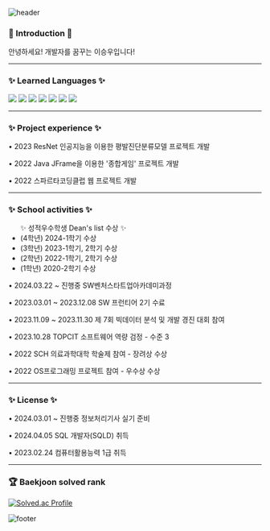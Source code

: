 ![header](https://capsule-render.vercel.app/api?type=waving&&color=gradient&height=100&section=header&fontSize=90)
<div align = "left">
<h3> 👋 Introduction 👋 </h3>
<p> 안녕하세요! 개발자를 꿈꾸는 이승우입니다! </p>
<hr>
<h3>✨ Learned Languages ✨</h3>

<img src="https://img.shields.io/badge/Java-007396?style=flat&logo=java&logoColor=white"> 
<img src="https://img.shields.io/badge/C-A8B9CC?style=flat&logo=c&logoColor=white" />
<img src="https://img.shields.io/badge/C++-00599C?style=flat&logo=c%2B%2B&logoColor=white">
<img src="https://img.shields.io/badge/HTML5-E34F26?style=flat&logo=HTML5&logoColor=white" />
<img src="https://img.shields.io/badge/CSS3-1572B6?style=flat&logo=CSS3&logoColor=white" />
<img src="https://img.shields.io/badge/JavaScript-F7DF1E?style=flat&logo=JavaScript&logoColor=white" />
<img src="https://img.shields.io/badge/MySQL-4479A1?style=flat&logo=MySQL&logoColor=white" />
<hr>
<h3>✨ Project experience ✨</h3>
<p>• 2023 ResNet 인공지능을 이용한 평발진단분류모델 프로젝트 개발</p>
<p>• 2022 Java JFrame을 이용한 '종합게임' 프로젝트 개발</p>
<p>• 2022 스파르타코딩클럽 웹 프로젝트 개발</p>
<hr>
<h3>✨ School activities ✨</h3>
<ul>✨ 성적우수학생 Dean's list 수상 ✨
	<li>(4학년) 2024-1학기 수상</li>
	<li>(3학년) 2023-1학기, 2학기 수상</li>
	<li>(2학년) 2022-1학기, 2학기 수상</li>
	<li>(1학년) 2020-2학기 수상</li>
</ul>
<p>• 2024.03.22 ~ 진행중 SW벤처스타트업아카데미과정</p>
<p>• 2023.03.01 ~ 2023.12.08 SW 프런티어 2기 수료</p>
<p>• 2023.11.09 ~ 2023.11.30 제 7회 빅데이터 분석 및 개발 경진 대회 참여</p>
<p>• 2023.10.28 TOPCIT 소프트웨어 역량 검정 - 수준 3</p>
<p>• 2022 SCH 의료과학대학 학술제 참여 - 장려상 수상</p>
<p>• 2022 OS프로그래밍 프로젝트 참여 - 우수상 수상</p>
<hr>
<h3>✨ License ✨</h3>
<p>• 2024.03.01 ~ 진행중 정보처리기사 실기 준비</p>
<p>• 2024.04.05 SQL 개발자(SQLD) 취득</p>
<p>• 2023.02.24 컴퓨터활용능력 1급 취득</p>
<hr>
<h3>🏆 Baekjoon solved rank</h3>
	
[![Solved.ac Profile](http://mazassumnida.wtf/api/v2/generate_badge?boj=oltmddn123)](https://solved.ac/oltmddn123)

</div>

![footer](https://capsule-render.vercel.app/api?type=waving&&color=gradient&height=100&section=footer&fontSize=90)
